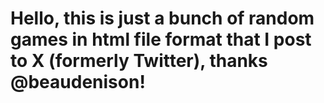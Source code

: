 # Hello, this is just a bunch of random games in html file format that I post to X (formerly Twitter), thanks @beaudenison!
